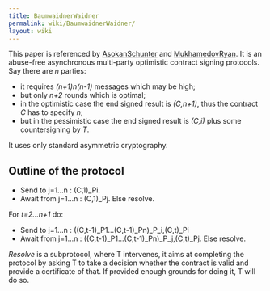 ```yaml
---
title: BaumwaidnerWaidner
permalink: wiki/BaumwaidnerWaidner/
layout: wiki
---
```


This paper is referenced by [AsokanSchunter](/wiki/AsokanSchunter "wikilink")
and [MukhamedovRyan](/wiki/MukhamedovRyan "wikilink"). It is an abuse-free
asynchronous multi-party optimistic contract signing protocols. Say
there are *n* parties:

-   it requires *(n+1)n(n-1)* messages which may be high;
-   but only *n+2* rounds which is optimal;
-   in the optimistic case the end signed result is *(C,n+1)*, thus the
    contract *C* has to specify *n*;
-   but in the pessimistic case the end signed result is *(C,i)* plus
    some countersigning by *T*.

It uses only standard asymmetric cryptography.

Outline of the protocol
-----------------------

-   Send to j=1...n : (C,1)\_Pi.
-   Await from j=1...n : (C,1)\_Pj. Else resolve.

For *t=2...n+1* do:

-   Send to j=1...n : ((C,t-1)\_P1...(C,t-1)\_Pn)\_P\_i,(C,t)\_Pi
-   Await from j=1...n : ((C,t-1)\_P1...(C,t-1)\_Pn)\_P\_j,(C,t)\_Pj.
    Else resolve.

*Resolve* is a subprotocol, where T intervenes, it aims at completing
the protocol by asking T to take a decision whether the contract is
valid and provide a certificate of that. If provided enough grounds for
doing it, T will do so.

